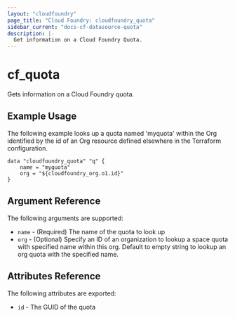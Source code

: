 ```yaml
---
layout: "cloudfoundry"
page_title: "Cloud Foundry: cloudfoundry_quota"
sidebar_current: "docs-cf-datasource-quota"
description: |-
  Get information on a Cloud Foundry Quota.
---
```


# cf\_quota

Gets information on a Cloud Foundry quota.

## Example Usage

The following example looks up a quota named 'myquota' within the Org identified by the id of an Org resource defined elsewhere in the Terraform configuration. 

```
data "cloudfoundry_quota" "q" {
    name = "myquota"
    org = "${cloudfoundry_org.o1.id}"
}
```

## Argument Reference

The following arguments are supported:

* `name` - (Required) The name of the quota to look up
* `org` - (Optional) Specify an ID of an organization to lookup a space quota with specified name within this org. Default to empty string to lookup an org quota with the specified name.

## Attributes Reference

The following attributes are exported:

* `id` - The GUID of the quota
